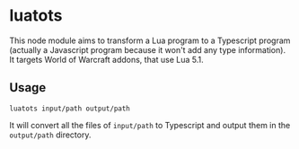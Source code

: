 # luatots

This node module aims to transform a Lua program to a Typescript program (actually a Javascript program because it won't add any type information). It targets World of Warcraft addons, that use Lua 5.1.

## Usage

`luatots input/path output/path`

It will convert all the files of `input/path` to Typescript and output them in the `output/path` directory.
